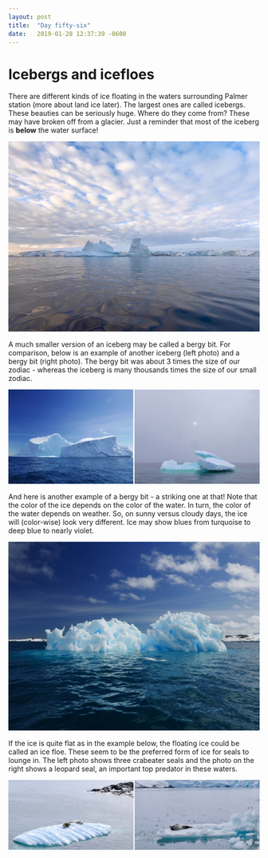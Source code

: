 ```yaml
---
layout: post
title:  "Day fifty-six"
date:   2019-01-28 12:37:39 -0600
---
```

# Icebergs and icefloes
There are different kinds of ice floating in the waters surrounding Palmer station (more about land ice later). The largest ones are called icebergs. These beauties can be seriously huge. Where do they come from? These may have broken off from a glacier. Just a reminder that most of the iceberg is **below** the water surface!

![Iceberg near sunset](/assets/blog_photos/190128/iceberg_Jan13.jpg)

A much smaller version of an iceberg may be called a bergy bit. For comparison, below is an example of another iceberg (left photo) and a bergy bit (right photo). The bergy bit was about 3 times the size of our zodiac - whereas the iceberg is many thousands times the size of our small zodiac.

![Iceberg versus bergy bit](/assets/blog_photos/190128/icebergs_diffshapes.jpg)

And here is another example of a bergy bit - a striking one at that! Note that the color of the ice depends on the color of the water. In turn, the color of the water depends on weather. So, on sunny versus cloudy days, the ice will (color-wise) look very different. Ice may show blues from turquoise to deep blue to nearly violet.

![Striking bergy bit](/assets/blog_photos/190128/p1060464.jpg)

If the ice is quite flat as in the example below, the floating ice could be called an ice floe. These seem to be the preferred form of ice for seals to lounge in. The left photo shows three crabeater seals and the photo on the right shows a leopard seal, an important top predator in these waters. 

![Seals on ice - crabeater and leopard seals](/assets/blog_photos/190128/seals_floes.jpg)